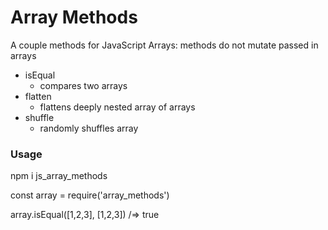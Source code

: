 # Array Methods 

A couple methods for JavaScript Arrays:
    methods do not mutate passed in arrays
* isEqual
    * compares two arrays
* flatten
    * flattens deeply nested array of arrays
* shuffle
    * randomly shuffles array

### Usage
npm i js_array_methods

const array = require('array_methods')

array.isEqual([1,2,3], [1,2,3]) /=> true